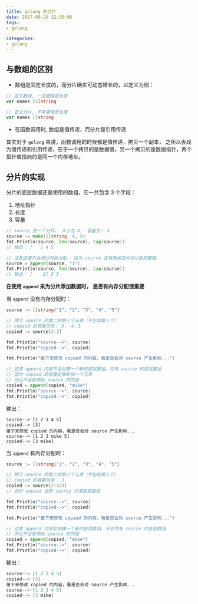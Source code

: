```yaml
---
title: golang 的分片
date: 2017-08-20 22:30:06
tags:
- golang

categories:
- golang
---
```


## 与数组的区别

- 数组是固定长度的，而分片确实可动态增长的，以定义为例：

```go
// 定义数组, 一定要指定长度
var names [5]string

// 定义分片, 不需要指定长度
var names []string
```

- 在函数调用时, 数组是值传递，而分片是引用传递

其实对于 `golang` 来讲，函数调用的时候都是值传递，拷贝一个副本， 之所以表现为值传递和引用传递，在于一个拷贝的是数据值，另一个拷贝的是数据指针，两个指针值指向的是同一个内存地址。

<!-- more -->

## 分片的实现

分片的底层数据还是使用的数组，它一共包含 3 个字段：

1. 地址指针
2. 长度
3. 容量

```go
// source 是一个分片， 大小为 4， 容量为： 5
source := make([]string, 4, 5)
fmt.Println(source, len(source), cap(source))
// 输出： [   ] 4 5

// 注意这里不会进行内存分配， 因为 source 还有剩余空间可以新加数据
source = append(source, "1")
fmt.Println(source, len(source), cap(source))
// 输出： [    1] 5 5
```

**在使用 `append` 来为分片添加数据时， 是否有内存分配很重要**

当 `append` 没有内存分配时：

```go
source := []string{"1", "2", "3", "4", "5"}

// 拷贝 source 的第二到第三个元素（不包括第三个）
// copied 的容量包括： 3， 4，5
copied := source[2:3]

fmt.Println("source-->", source)
fmt.Println("copied-->", copied)

fmt.Println("接下来修改 copied 的内容，看是否会对 source 产生影响...")

// 这里 append 内部不会创建一个新的底层数组，共有 source 的底层数组
// 因为 copied 的容量足够新加一个元素
// 所以不会影响到 source 的内容
copied = append(copied, "mike")
fmt.Println("source-->", source)
fmt.Println("copied-->", copied)
```

输出： 

```shell
source--> [1 2 3 4 5]
copied--> [3]
接下来修改 copied 的内容，看是否会对 source 产生影响...
source--> [1 2 3 mike 5]
copied--> [3 mike]
```

当 `append` 有内存分配时：

```go
source := []string{"1", "2", "3", "4", "5"}

// 拷贝 source 的第二到第三个元素（不包括第三个）
// copied 的容量包括： 3
copied := source[2:3:3]
// 此时 copied 会和 source 共享底层数组

fmt.Println("source-->", source)
fmt.Println("copied-->", copied)

fmt.Println("接下来修改 copied 的内容，看是否会对 source 产生影响...")

// 这里 append 内部会创建一个新的底层数组，不会共有 source 的底层数组
// 所以不会影响到 source 的内容
copied = append(copied, "mike")
fmt.Println("source-->", source)
fmt.Println("copied-->", copied)
```

输出： 

```go
source--> [1 2 3 4 5]
copied--> [3]
接下来修改 copied 的内容，看是否会对 source 产生影响...
source--> [1 2 3 4 5]
copied--> [3 mike]
```



